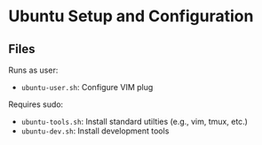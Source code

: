 # Ubuntu Setup and Configuration

## Files

Runs as user:

- `ubuntu-user.sh`: Configure VIM plug

Requires sudo:

- `ubuntu-tools.sh`: Install standard utilties (e.g., vim, tmux, etc.)
- `ubuntu-dev.sh`: Install development tools
